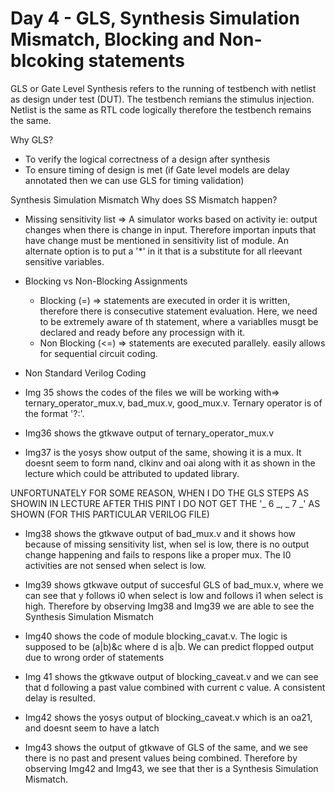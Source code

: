 # Day 4 - GLS, Synthesis Simulation Mismatch, Blocking and Non-blcoking statements

GLS or Gate Level Synthesis refers to the running of testbench with netlist as design under test (DUT). The testbench remians the stimulus injection. 
Netlist is the same as RTL code logically therefore the testbench remains the same.

Why GLS? 
* To verify the logical correctness of a design after synthesis
* To ensure timing of design is met (if Gate level models are delay annotated then we can use GLS for timing validation)

Synthesis Simulation Mismatch
Why does SS Mismatch happen?
* Missing sensitivity list => A simulator works based on activity ie: output changes when there is change in input. Therefore importan inputs that have change must be mentioned in sensitivity list of module. An alternate option is to put a '*' in it that is a substitute for all rleevant sensitive variables.
* Blocking vs Non-Blocking Assignments
  * Blocking (=) => statements are executed in order it is written, therefore there is consecutive statement evaluation. Here, we need to be extremely aware of th statement, where a variablles musgt be declared and ready before any processign with it.
  * Non Blocking (<=) => statements are executed parallely. easily allows for sequential circuit coding.
* Non Standard Verilog Coding

* Img 35 shows the codes of the files we will be working with=> ternary_operator_mux.v, bad_mux.v, good_mux.v. Ternary operator is of the format '<cond>?<T>:<F>'.
* Img36 shows the gtkwave output of ternary_operator_mux.v
* Img37 is the yosys show output of the same, showing it is a mux. It doesnt seem to form nand, clkinv and oai along with it as shown in the lecture which could be attributed to updated library.

UNFORTUNATELY FOR SOME REASON, WHEN I DO THE GLS STEPS AS SHOWIN IN LECTURE AFTER THIS PINT I DO NOT GET THE '_ 6 _, _ 7 _' AS SHOWN (FOR THIS PARTICULAR VERILOG FILE)

* Img38 shows the gtkwave output of bad_mux.v and it shows how because of missing sensitivity list, when sel is low, there is no output change happening and fails to respons like a proper mux. The I0 activities are not sensed when select is low.

* Img39 shows gtkwave output of succesful GLS of bad_mux.v, where we can see that y follows i0 when select is low and follows i1 when select is high. Therefore by observing Img38 and Img39 we are able to see the Synthesis Simulation Mismatch

* Img40 shows the code of module blocking_cavat.v. The logic is supposed to be (a|b)&c where d is a|b. We can predict flopped output due to wrong order of statements
* Img 41 shows the gtkwave output of blocking_caveat.v and we can see that d following a past value combined with current c value. A consistent delay is resulted.
* Img42 shows the yosys output of blocking_caveat.v which is an oa21, and doesnt seem to have a latch
* Img43 shows the output of gtkwave of GLS of the same, and we see there is no past and present values being combined. Therefore by observing Img42 and Img43, we see that ther is a Synthesis Simulation Mismatch.

